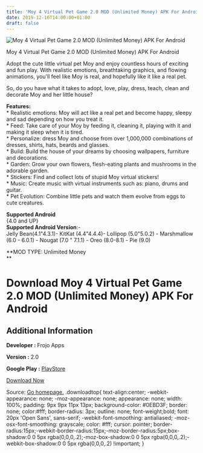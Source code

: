 ```yaml
---
title: 'Moy 4 Virtual Pet Game 2.0 MOD (Unlimited Money) APK For Android'
date: 2019-12-16T14:00:00+01:00
draft: false
---
```


![Moy 4 Virtual Pet Game 2.0 MOD (Unlimited Money) APK For Android](https://i1.wp.com/apkhome.net/wp-content/uploads/2019/12/Moy-4-Virtual-Pet-Game-2.0-MOD-Unlimited-Money.png "Moy 4 Virtual Pet Game 2.0 MOD (Unlimited Money) APK For Android")

  

Moy 4 Virtual Pet Game 2.0 MOD (Unlimited Money) APK For Android

Adopt the cute little virtual pet Moy and enjoy countless hours of exciting and fun play. With realistic emotions, breathtaking graphics, and flowing animations, you'll feel like Moy is real, and hopefully like it like a real pet.

So, do you have what it takes to adopt, love, play, dress, teach, clean and decorate Moy and her little house?

**Features:**  
\* Realistic emotions: Moy will act like a real pet and become happy, sleepy and sad depending on how you treat it.  
\* Feed: Take care of your Moy by feeding it, cleaning it, playing with it and making it sleep when it is tired.  
\* Personalize: dress Moy and choose from over 1,000,000 combinations of dresses, shirts, hats, beards and glasses.  
\* Build: Build the house of your dreams by choosing wallpapers, furniture and decorations.  
\* Garden: Grow your own flowers, flesh-eating plants and mushrooms in the adorable garden.  
\* Stickers: Find and collect lots of stupid Moy virtual stickers!  
\* Music: Create music with virtual instruments such as: piano, drums and guitar.  
\* Pet Evolution: Combine little pets and watch them evolve from eggs to cute creatures.

**Supported Android**  
{4.0 and UP}  
**Supported Android Version**:-  
Jelly Bean(4.1"4.3.1)- KitKat (4.4"4.4.4)- Lollipop (5.0"5.0.2) - Marshmallow (6.0 - 6.0.1) - Nougat (7.0 " 7.1.1) - Oreo (8.0-8.1) - Pie (9.0)

**MOD TYPE: Unlimited Money  
**

Download Moy 4 Virtual Pet Game 2.0 MOD (Unlimited Money) APK For Android
=========================================================================

Additional Information
----------------------

**Developer :** Frojo Apps

**Version :** 2.0

**Google Play :** [PlayStore](https://play.google.com/store/apps/details?id=com.frojo.moy4.android)

  

[Download Now](https://store4app.co/post/moy-4-virtual-pet-game-2-0-mod-unlimited-money-apk-for-android_1576500400)

  
Source: [Go homepage.](https://store4app.co/post/moy-4-virtual-pet-game-2-0-mod-unlimited-money-apk-for-android_1576500400) .downloadtop{ text-align:center; -webkit-appearance: none; -moz-appearance: none; appearance: none; width: 100%; padding: 9px 9px 11px 13px; background-color: #0EBD3F; border: none; color:#fff; border-radius: 3px; outline: none; font-weight;bold; font: 20px 'Open Sans', sans-serif; -webkit-font-smoothing: antialiased; -moz-osx-font-smoothing: grayscale; color: #fff; cursor: pointer; border-radius:15px;-webkit-border-radius:15px;-moz-border-radius:5px;box-shadow:0 0 5px rgba(0,0,0,.2);-moz-box-shadow:0 0 5px rgba(0,0,0,.2);-webkit-box-shadow:0 0 5px rgba(0,0,0,.2) !important; }